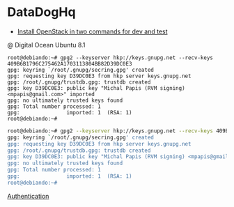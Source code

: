 # DataDogHq

- [Install OpenStack in two commands for dev and test](https://www.datadoghq.com/blog/install-openstack-in-two-commands/)

@ Digital Ocean Ubuntu 8.1

```
root@debiando:~# gpg2 --keyserver hkp://keys.gnupg.net --recv-keys 409B6B1796C275462A1703113804BB82D39DC0E3
gpg: keyring `/root/.gnupg/secring.gpg' created
gpg: requesting key D39DC0E3 from hkp server keys.gnupg.net
gpg: /root/.gnupg/trustdb.gpg: trustdb created
gpg: key D39DC0E3: public key "Michal Papis (RVM signing) <mpapis@gmail.com>" imported
gpg: no ultimately trusted keys found
gpg: Total number processed: 1
gpg:               imported: 1  (RSA: 1)
root@debiando:~# 
```

```sh
root@debiando:~# gpg2 --keyserver hkp://keys.gnupg.net --recv-keys 409B6B1796C275462A1703113804BB82D39DC0E3
gpg: keyring `/root/.gnupg/secring.gpg' created
gpg: requesting key D39DC0E3 from hkp server keys.gnupg.net
gpg: /root/.gnupg/trustdb.gpg: trustdb created
gpg: key D39DC0E3: public key "Michal Papis (RVM signing) <mpapis@gmail.com>" imported
gpg: no ultimately trusted keys found
gpg: Total number processed: 1
gpg:               imported: 1  (RSA: 1)
root@debiando:~# 
```

[Authentication](https://cloud.digitalocean.com/settings/api/tokens)
